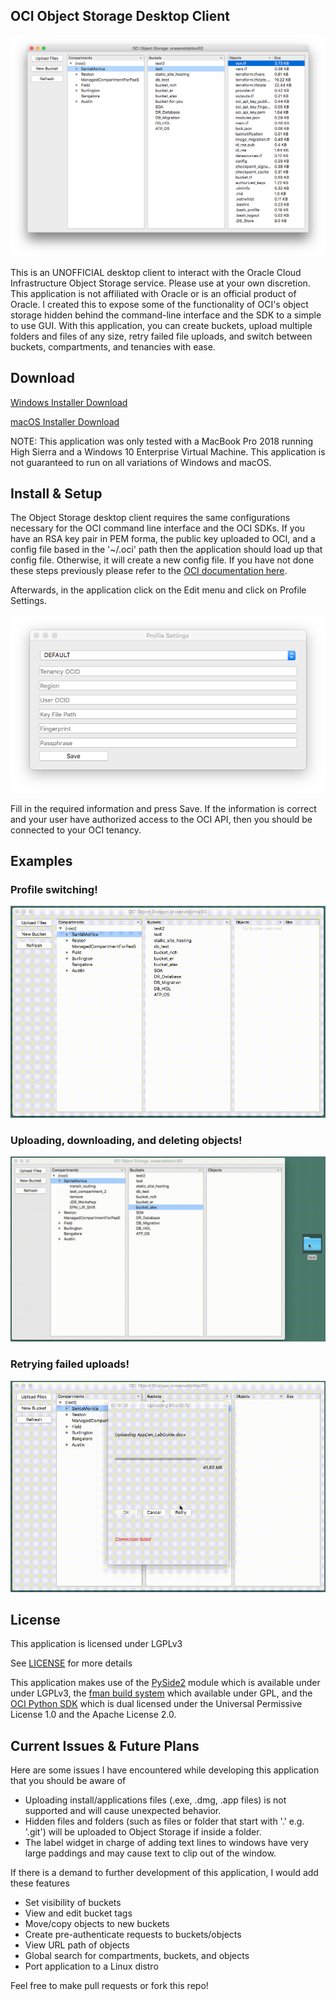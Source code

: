 ## OCI Object Storage Desktop Client

![OCI Object Storage Screenshot](/img/example.png?raw=true)

This is an UNOFFICIAL desktop client to interact with the Oracle Cloud Infrastructure Object Storage service. Please use at your own discretion. This application is not affiliated with Oracle or is an official product of Oracle. I created this to expose some of the functionality of OCI's object storage hidden behind the command-line interface and the SDK to a simple to use GUI. With this application, you can create buckets, upload multiple folders and files of any size, retry failed file uploads, and switch between buckets, compartments, and tenancies with ease.

## Download

[Windows Installer Download](https://objectstorage.us-ashburn-1.oraclecloud.com/n/orasenatdpltoci02/b/object-storage-desktop/o/OCI%20Object%20StorageSetup.exe)

[macOS Installer Download](https://objectstorage.us-ashburn-1.oraclecloud.com/n/orasenatdpltoci02/b/object-storage-desktop/o/OCI%20Object%20Storage.dmg)

NOTE: This application was only tested with a MacBook Pro 2018 running High Sierra and a Windows 10 Enterprise Virtual Machine. This application is not guaranteed to run on all variations of Windows and macOS.

## Install & Setup

The Object Storage desktop client requires the same configurations necessary for the OCI command line interface and the OCI SDKs. If you have an RSA key pair in PEM forma, the public key uploaded to OCI, and a config file based in the '~/.oci' path then the application should load up that config file. Otherwise, it will create a new config file. If you have not done these steps previously please refer to the [OCI documentation here](https://docs.cloud.oracle.com/iaas/Content/API/Concepts/apisigningkey.htm).

Afterwards, in the application click on the Edit menu and click on Profile Settings.

![Profile settings image](/img/profile_settings.png)

Fill in the required information and press Save. If the information is correct and your user have authorized access to the OCI API, then you should be connected to your OCI tenancy.

## Examples

### Profile switching!

![Profile switching](/img/switch_profiles.gif?raw=true)

### Uploading, downloading, and deleting objects!

![Uploading, downloading, and deleting objects](/img/upload_download_delete.gif?raw=true)

### Retrying failed uploads!

![Retrying failed uploads](/img/retry.gif?raw=true)

## License

This application is licensed under LGPLv3

See [LICENSE](https://github.com/rosalexander/oci-object-storage-desktop/blob/master/LICENSE) for more details

This application makes use of the [PySide2](https://wiki.qt.io/Qt_for_Python) module which is available under under LGPLv3, the [fman build system](https://github.com/mherrmann/fbs) which available under GPL, and the [OCI Python SDK](https://github.com/oracle/oci-python-sdk) which is dual licensed under the Universal Permissive License 1.0 and the Apache License 2.0.

## Current Issues & Future Plans

Here are some issues I have encountered while developing this application that you should be aware of
* Uploading install/applications files (.exe, .dmg, .app files) is not supported and will cause unexpected behavior. 
* Hidden files and folders (such as files or folder that start with '.' e.g. '.git') will be uploaded to Object Storage if inside a folder. 
* The label widget in charge of adding text lines to windows have very large paddings and may cause text to clip out of the window.

If there is a demand to further development of this application, I would add these features
* Set visibility of buckets
* View and edit bucket tags
* Move/copy objects to new buckets
* Create pre-authenticate requests to buckets/objects
* View URL path of objects
* Global search for compartments, buckets, and objects
* Port application to a Linux distro

Feel free to make pull requests or fork this repo!
